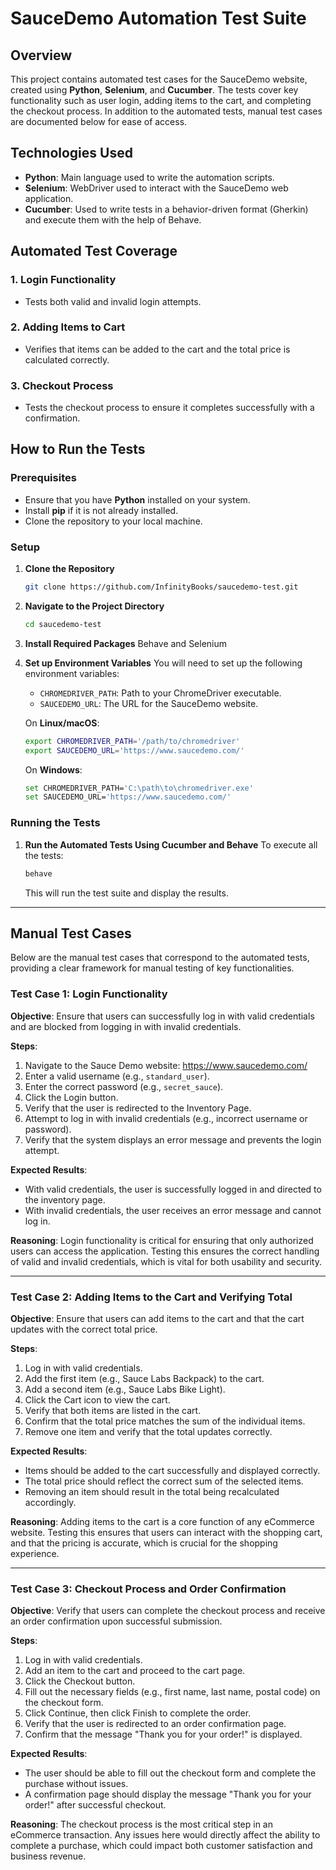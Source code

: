 # SauceDemo Automation Test Suite

## Overview

This project contains automated test cases for the SauceDemo website, created using **Python**, **Selenium**, and **Cucumber**. The tests cover key functionality such as user login, adding items to the cart, and completing the checkout process. In addition to the automated tests, manual test cases are documented below for ease of access.

## Technologies Used

- **Python**: Main language used to write the automation scripts.
- **Selenium**: WebDriver used to interact with the SauceDemo web application.
- **Cucumber**: Used to write tests in a behavior-driven format (Gherkin) and execute them with the help of Behave.

## Automated Test Coverage

### 1. **Login Functionality**
- Tests both valid and invalid login attempts.

### 2. **Adding Items to Cart**
- Verifies that items can be added to the cart and the total price is calculated correctly.

### 3. **Checkout Process**
- Tests the checkout process to ensure it completes successfully with a confirmation.

## How to Run the Tests

### Prerequisites
- Ensure that you have **Python** installed on your system.
- Install **pip** if it is not already installed.
- Clone the repository to your local machine.

### Setup

1. **Clone the Repository**
   ```bash
   git clone https://github.com/InfinityBooks/saucedemo-test.git
   ```

2. **Navigate to the Project Directory**
   ```bash
   cd saucedemo-test
   ```

3. **Install Required Packages**
   Behave and Selenium

4. **Set up Environment Variables**
   You will need to set up the following environment variables:
   - `CHROMEDRIVER_PATH`: Path to your ChromeDriver executable.
   - `SAUCEDEMO_URL`: The URL for the SauceDemo website.

   On **Linux/macOS**:
   ```bash
   export CHROMEDRIVER_PATH='/path/to/chromedriver'
   export SAUCEDEMO_URL='https://www.saucedemo.com/'
   ```

   On **Windows**:
   ```bash
   set CHROMEDRIVER_PATH='C:\path\to\chromedriver.exe'
   set SAUCEDEMO_URL='https://www.saucedemo.com/'
   ```

### Running the Tests

1. **Run the Automated Tests Using Cucumber and Behave**
   To execute all the tests:
   ```bash
   behave
   ```

   This will run the test suite and display the results.

---

## Manual Test Cases

Below are the manual test cases that correspond to the automated tests, providing a clear framework for manual testing of key functionalities.

### Test Case 1: Login Functionality

**Objective**: Ensure that users can successfully log in with valid credentials and are blocked from logging in with invalid credentials.

**Steps**:
1. Navigate to the Sauce Demo website: https://www.saucedemo.com/
2. Enter a valid username (e.g., `standard_user`).
3. Enter the correct password (e.g., `secret_sauce`).
4. Click the Login button.
5. Verify that the user is redirected to the Inventory Page.
6. Attempt to log in with invalid credentials (e.g., incorrect username or password).
7. Verify that the system displays an error message and prevents the login attempt.

**Expected Results**:
- With valid credentials, the user is successfully logged in and directed to the inventory page.
- With invalid credentials, the user receives an error message and cannot log in.

**Reasoning**: Login functionality is critical for ensuring that only authorized users can access the application. Testing this ensures the correct handling of valid and invalid credentials, which is vital for both usability and security.

---

### Test Case 2: Adding Items to the Cart and Verifying Total

**Objective**: Ensure that users can add items to the cart and that the cart updates with the correct total price.

**Steps**:
1. Log in with valid credentials.
2. Add the first item (e.g., Sauce Labs Backpack) to the cart.
3. Add a second item (e.g., Sauce Labs Bike Light).
4. Click the Cart icon to view the cart.
5. Verify that both items are listed in the cart.
6. Confirm that the total price matches the sum of the individual items.
7. Remove one item and verify that the total updates correctly.

**Expected Results**:
- Items should be added to the cart successfully and displayed correctly.
- The total price should reflect the correct sum of the selected items.
- Removing an item should result in the total being recalculated accordingly.

**Reasoning**: Adding items to the cart is a core function of any eCommerce website. Testing this ensures that users can interact with the shopping cart, and that the pricing is accurate, which is crucial for the shopping experience.

---

### Test Case 3: Checkout Process and Order Confirmation

**Objective**: Verify that users can complete the checkout process and receive an order confirmation upon successful submission.

**Steps**:
1. Log in with valid credentials.
2. Add an item to the cart and proceed to the cart page.
3. Click the Checkout button.
4. Fill out the necessary fields (e.g., first name, last name, postal code) on the checkout form.
5. Click Continue, then click Finish to complete the order.
6. Verify that the user is redirected to an order confirmation page.
7. Confirm that the message "Thank you for your order!" is displayed.

**Expected Results**:
- The user should be able to fill out the checkout form and complete the purchase without issues.
- A confirmation page should display the message "Thank you for your order!" after successful checkout.

**Reasoning**: The checkout process is the most critical step in an eCommerce transaction. Any issues here would directly affect the ability to complete a purchase, which could impact both customer satisfaction and business revenue.

